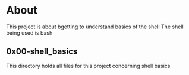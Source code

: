 # About
This project is about bgetting to understand basics of the shell
The shell being used is bash
## 0x00-shell_basics
This directory holds all files for this project concerning shell basics